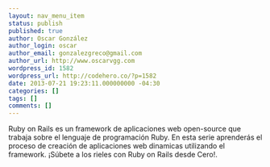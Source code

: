 ```yaml
---
layout: nav_menu_item
status: publish
published: true
author: Oscar González
author_login: oscar
author_email: gonzalezgreco@gmail.com
author_url: http://www.oscarvgg.com
wordpress_id: 1582
wordpress_url: http://codehero.co/?p=1582
date: 2013-07-21 19:23:11.000000000 -04:30
categories: []
tags: []
comments: []
---
```

Ruby on Rails es un framework de aplicaciones web open-source que trabaja sobre el lenguaje de programación Ruby. En esta serie aprenderás el proceso de creación de aplicaciones web dinamicas utilizando el framework. ¡Súbete a los rieles con Ruby on Rails desde Cero!.
